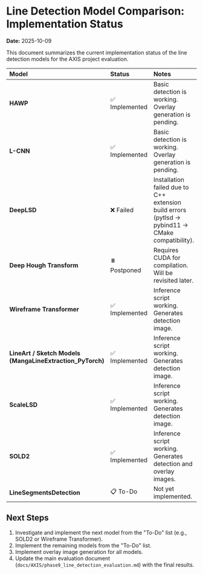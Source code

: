 # Line Detection Model Comparison: Implementation Status

**Date:** 2025-10-09

This document summarizes the current implementation status of the line detection models for the AXIS project evaluation.

| Model | Status | Notes |
| :--- | :--- | :--- |
| **HAWP** | ✅ Implemented | Basic detection is working. Overlay generation is pending. |
| **L-CNN** | ✅ Implemented | Basic detection is working. Overlay generation is pending. |
| **DeepLSD** | ❌ Failed | Installation failed due to C++ extension build errors (pytlsd -> pybind11 -> CMake compatibility). |
| **Deep Hough Transform** | ⏸️ Postponed | Requires CUDA for compilation. Will be revisited later. |
| **Wireframe Transformer** | ✅ Implemented | Inference script working. Generates detection image. |
| **LineArt / Sketch Models (MangaLineExtraction_PyTorch)** | ✅ Implemented | Inference script working. Generates detection image. |
| **ScaleLSD** | ✅ Implemented | Inference script working. Generates detection image. |
| **SOLD2** | ✅ Implemented | Inference script working. Generates detection and overlay images. |
| **LineSegmentsDetection** | 📋 To-Do | Not yet implemented. |

## Next Steps

1.  Investigate and implement the next model from the "To-Do" list (e.g., SOLD2 or Wireframe Transformer).
2.  Implement the remaining models from the "To-Do" list.
3.  Implement overlay image generation for all models.
4.  Update the main evaluation document (`docs/AXIS/phase9_line_detection_evaluation.md`) with the final results.
